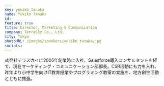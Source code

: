 ```yaml
---
key: yukiko_tanaka
name: Yukiko Tanaka
id: 
feature: true
title: Director, Marketing & Communication
company: TerraSky Co., Ltd.
city: Tokyo
photoURL: /images/speakers/yukiko_tanaka.jpg
socials:
---
```

式会社テラスカイに2006年創業時に入社。Salesforce導入コンサルタントを経て、現在マーケティング・コミュニケーション部部長。CSR活動にも力を入れ、昨年より小中学生向けIT教育授業やプログラミング教室の実施を、地方創生活動とともに推進。